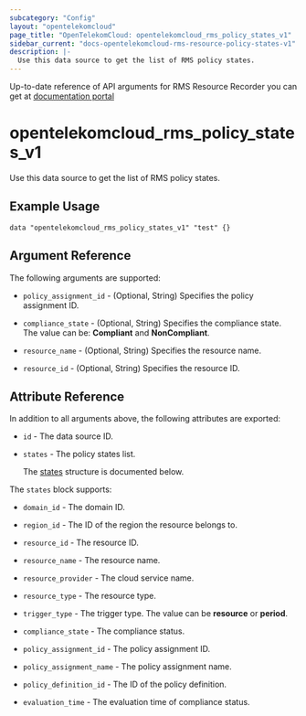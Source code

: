 ```yaml
---
subcategory: "Config"
layout: "opentelekomcloud"
page_title: "OpenTelekomCloud: opentelekomcloud_rms_policy_states_v1"
sidebar_current: "docs-opentelekomcloud-rms-resource-policy-states-v1"
description: |-
  Use this data source to get the list of RMS policy states.
---
```


Up-to-date reference of API arguments for RMS Resource Recorder you can get at
[documentation portal](https://docs.otc.t-systems.com/config/api-ref/apis/compliance/index.html)

# opentelekomcloud_rms_policy_states_v1

Use this data source to get the list of RMS policy states.

## Example Usage

```hcl
data "opentelekomcloud_rms_policy_states_v1" "test" {}
```

## Argument Reference

The following arguments are supported:

* `policy_assignment_id` - (Optional, String) Specifies the policy assignment ID.

* `compliance_state` - (Optional, String) Specifies the compliance state.
  The value can be: **Compliant** and **NonCompliant**.

* `resource_name` - (Optional, String) Specifies the resource name.

* `resource_id` - (Optional, String) Specifies the resource ID.

## Attribute Reference

In addition to all arguments above, the following attributes are exported:

* `id` - The data source ID.

* `states` - The policy states list.

  The [states](#states) structure is documented below.

<a name="states"></a>
The `states` block supports:

* `domain_id` - The domain ID.

* `region_id` - The ID of the region the resource belongs to.

* `resource_id` - The resource ID.

* `resource_name` - The resource name.

* `resource_provider` - The cloud service name.

* `resource_type` - The resource type.

* `trigger_type` - The trigger type. The value can be **resource** or **period**.

* `compliance_state` - The compliance status.

* `policy_assignment_id` - The policy assignment ID.

* `policy_assignment_name` - The policy assignment name.

* `policy_definition_id` - The ID of the policy definition.

* `evaluation_time` - The evaluation time of compliance status.
